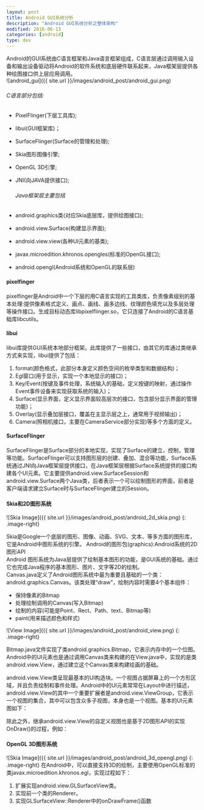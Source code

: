 ```yaml
---
layout: post
title: Android GUI系统分析
description: "Android GUI系统分析之整体架构"
modified: 2016-06-13
categories: [android]
type: dev
---
```


Android的GUI系统由C语言框架和Java语言框架组成，C语言层通过调用输入设备和输出设备驱动将Android的软件系统和底层硬件联系起来，Java框架层提供各种绘图接口供上层应用调用。  
![android_gui]({{ site.url }}/images/android_post/android_gui.png)  

###### C语言部分包括:  

* PixelFlinger(下层工具库);  

* libui(GUI框架库)；  

* SurfaceFlinger(Surface的管理和处理);

* Skia图形图像引擎;  

* OpenGL 3D引擎;  

* JNI(向JAVA提供接口);

  ###### Java框架层主要包括  

* android.graphics类(对应Skia底层库，提供绘图接口);  

* android.view.Surface(构建显示界面);  

* android.view.view(各种UI元素的基类);  

* javax.microedition.khronos.opengles(标准的OpenGL接口);  

* android.opengl(Android系统和OpenGL的联系层)    
  <!-- more -->  
#### pixelfinger

pixelfinger是Android中一个下层的用C语言实现的工具类库，负责像素级别的基本处理:提供像素格式定义、画点、画线、画多边线、纹理颜色填充以及多层处理等操作接口。生成目标动态库libpixelflinger.so，它只连接了Android的C语言基础库libcutils。  
#### libui

libui库提供GUI系统本地部分框架。此库提供了一些接口，由其它的库通过类继承方式来实现，libui提供了包括：  
  1. format(颜色格式，此部分本身定义颜色空间的枚举类型和数据结构)；  
  2. Egl窗口(用于显示，实现一个本地显示的接口)；  
  3. Key/Event(按键及事件处理，系统输入的基础，定义按键的映射，通过操作Event事件设备来实现获取系统的输入)；
  4. Surface(显示界面，定义显示界面较高层次的接口，包含部分显示界面的管理功能)；  
  5. Overlay(显示叠加层接口，覆盖在主显示层之上，通常用于视频输出)；  
  6. Camera(照相机接口，主要在CameraService部分实现)等多个方面的定义。      

#### SurfaceFlinger

SurfaceFlinger是Surface部分的本地实现，实现了Surface的建立，控制，管理等功能。SurfaceFlinger可以支持图形层的创建、叠加、混合等功能，Surface系统通过JNI向Java框架层提供接口，在Java框架层根据Surface系统提供的接口构建各个UI元素。它主要提供android.view.SurfaceSession和android.view.Surface两个Java类，后者表示一个可以绘制图形的界面，前者是客户端请求建立Surface时与SurfaceFlinger建立的Session。 
#### Skia和2D图形系统  
![Skia Image]({{ site.url }}/images/android_post/android_2d_skia.png)
{: .image-right}  

Skia是Google一个底层的图形、图像、动画、SVG、文本、等多方面的图形库，它是Android中图形系统的引擎。 
Android的图形包(graphics):Android系统的2D图形API  
Android 图形系统为Java层提供了绘制基本图形的功能，是GUI系统的基础。通过它也完成Java程序的基本图形、图片、文字等2D的绘制。  
Canvas.java定义了Android图形系统中最为重要且基础的一个类：android.graphics.Canvas。该类处理“draw”，绘制内容时需要4个基本组件：

* 保持像素的Bitmap
* 处理绘制调用的Canvas(写入Bitmap)
* 绘制的内容(可能是Point、Rect、Path、text、Bitmap等)
* paint(用来描述颜色和样式)

![View Image]({{ site.url }}/images/android_post/android_view.png)
{: .image-right}

Bitmap.java文件实现了类android.graphics.Bitmap，它表示内存中的一个位图。Android中的UI元素也是通过调用Canvas类来构建的在View.java中，实现的是类android.view.View，通过建立这个Canvas类来构建绘画的基础。  

android.view.View类呈现最基本的UI构造块。一个视图占据屏幕上的一个方形区域，并且负责绘制和事件处理。Android中的UI元素常常在Layout中进行描述，android.view.View的其中一个重要扩展者是android.view.ViewGroup，它表示一个视图的集合，其中可以包含众多子视图，本身也是一个视图。基本的UI元素图如下：  

除此之外，继承android.view.View的自定义视图也是基于2D图形API的实现OnDraw()的过程，例如：  

#### OpenGL 3D图形系统
![Skia Image]({{ site.url }}/images/android_post/android_3d_opengl.png)
{: .image-right} 
在Android中，可以直接支持3D的绘制，主要使用OpenGL标准的类javax.microedition.khronos.egl，实现过程如下：  
1. 扩展实现android.view.GLSurfaceView类。  
2. 实现前一个类的Renderer。  
3. 实现GLSurfaceView::Renderer中的onDrawFrame()函数  

